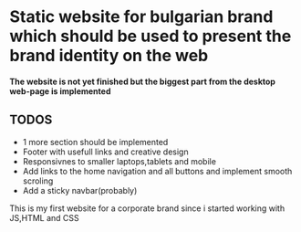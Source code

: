 <h1> Static website for bulgarian brand which should be used to present the brand identity on the web</h1>


<h4> The website is not yet finished but the biggest part from the desktop web-page is implemented </h4>

<h2>TODOS</h2>

<ul>
<li>1 more section should be implemented</li>
<li>Footer with usefull links and creative design</li>
<li>Responsivnes to smaller laptops,tablets and mobile</li>
<li>Add links to the home navigation and all buttons and implement smooth scroling</li>
<li>Add a sticky navbar(probably)</li>
</ul>

This is my first website for a corporate brand since i started working with JS,HTML and CSS
